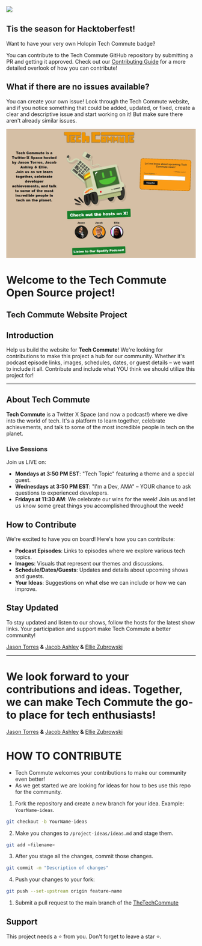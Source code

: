 <img src="https://pbs.twimg.com/media/GZx4CTZXQAkN6wV?format=png&name=small">
<br>

## Tis the season for Hacktoberfest!

Want to have your very own Holopin Tech Commute badge?

You can contribute to the Tech Commute GitHub repository by submitting a PR and getting it approved. Check out our [Contributing Guide](https://github.com/TheTechCommute/TheTechCommute/blob/main/CONTRIBUTING.md) for a more detailed overlook of how you can contribute!

## What if there are no issues available?

You can create your own issue! Look through the Tech Commute website, and if you notice something that could be added, updated, or fixed, create a clear and descriptive issue and start working on it! But make sure there aren't already similar issues.


<img src="images/website.png">
<br>

# Welcome to the Tech Commute Open Source project!

## Tech Commute Website Project

## Introduction

Help us build the website for **Tech Commute**! We're looking for contributions to make this project a hub for our community. Whether it's podcast episode links, images, schedules, dates, or guest details – we want to include it all. Contribute and include what YOU think we should utilize this project for!

<hr>

## About Tech Commute

**Tech Commute** is a Twitter X Space (and now a podcast!) where we dive into the world of tech. It's a platform to learn together, celebrate achievements, and talk to some of the most incredible people in tech on the planet.

### Live Sessions

Join us LIVE on:

- **Mondays at 3:50 PM EST**: "Tech Topic" featuring a theme and a special guest.
- **Wednesdays at 3:50 PM EST**: "I'm a Dev, AMA" – YOUR chance to ask questions to experienced developers.
- **Fridays at 11:30 AM**: We celebrate our wins for the week! Join us and let us know some great things you accomplished throughout the week!

## How to Contribute

We're excited to have you on board! Here's how you can contribute:

- **Podcast Episodes**: Links to episodes where we explore various tech topics.
- **Images**: Visuals that represent our themes and discussions.
- **Schedule/Dates/Guests**: Updates and details about upcoming shows and guests.
- **Your Ideas**: Suggestions on what else we can include or how we can improve.

## Stay Updated

To stay updated and listen to our shows, follow the hosts for the latest show links. Your participation and support make Tech Commute a better community!

[Jason Torres](https://twitter.com/TasonJorres) **&** [Jacob Ashley](https://twitter.com/arcadejacob) **&** [Ellie Zubrowski](https://x.com/elliezub)

---

We look forward to your contributions and ideas. Together, we can make Tech Commute the go-to place for tech enthusiasts!
=======
[Jason Torres](https://twitter.com/TasonJorres) **&** [Jacob Ashley](https://twitter.com/arcadejacob) **&** [Ellie Zubrowski](https://x.com/elliezub)

# HOW TO CONTRIBUTE

- Tech Commute welcomes your contributions to make our community even better!  
- As we get started we are looking for ideas for how to bes use this repo for the community.

1. Fork the repository and create a new branch for your idea. Example: `YourName-ideas`.

```bash
git checkout -b YourName-ideas
```
2. Make you changes to `/project-ideas/ideas.md` and stage them.
   
```bash
git add <filename>
``` 
3. After you stage all the changes, commit those changes.

```bash
git commit -m "Description of changes"
```

4. Push your changes to your fork:

```bash
git push --set-upstream origin feature-name
```
1. Submit a pull request to the main branch of the [TheTechCommute](https://github.com/TheTechCommute/TheTechCommute)

## Support

This project needs a ⭐️ from you. Don't forget to leave a star ⭐️.
